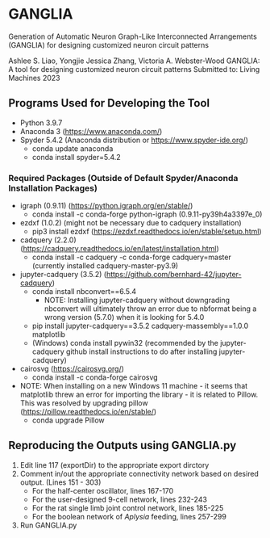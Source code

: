 # GANGLIA
Generation of Automatic Neuron Graph-Like Interconnected Arrangements (GANGLIA) for designing customized neuron circuit patterns

Ashlee S. Liao, Yongjie Jessica Zhang, Victoria A. Webster-Wood
GANGLIA: A tool for designing customized neuron circuit patterns
Submitted to: Living Machines 2023

## Programs Used for Developing the Tool
- Python 3.9.7
- Anaconda 3 (https://www.anaconda.com/)
- Spyder 5.4.2 (Anaconda distribution or https://www.spyder-ide.org/)
  - conda update anaconda
  - conda install spyder=5.4.2

### Required Packages (Outside of Default Spyder/Anaconda Installation Packages)
- igraph (0.9.11) (https://python.igraph.org/en/stable/)
  - conda install -c conda-forge python-igraph (0.9.11-py39h4a3397e_0)
- ezdxf (1.0.2) (might not be necessary due to cadquery installation)
  - pip3 install ezdxf (https://ezdxf.readthedocs.io/en/stable/setup.html)
- cadquery (2.2.0) (https://cadquery.readthedocs.io/en/latest/installation.html)
  - conda install -c cadquery -c conda-forge cadquery=master (currently installed cadquery-master-py3.9)
- jupyter-cadquery (3.5.2) (https://github.com/bernhard-42/jupyter-cadquery)
  - conda install nbconvert==6.5.4
    - NOTE: Installing jupyter-cadquery without downgrading nbconvert will ultimately throw an error due to nbformat being a wrong version (5.7.0) when it is looking for 5.4.0
  - pip install jupyter-cadquery==3.5.2 cadquery-massembly==1.0.0 matplotlib
  - (Windows) conda install pywin32 (recommended by the jupyter-cadquery github install           instructions to do after installing jupyter-cadquery)
- cairosvg (https://cairosvg.org/)
  - conda install -c conda-forge cairosvg
- NOTE: When installing on a new Windows 11 machine - it seems that matplotlib threw an error for importing the library - it is related to Pillow. This was resolved by upgrading pillow (https://pillow.readthedocs.io/en/stable/)
  - conda upgrade Pillow

## Reproducing the Outputs using GANGLIA.py
1. Edit line 117 (exportDir) to the appropriate export dirctory
2. Comment in/out the appropriate connectivity network based on desired output. (Lines 151 - 303)
    - For the half-center oscillator, lines 167-170
    - For the user-designed 9-cell network, lines 232-243
    - For the rat single limb joint control network, lines 185-225
    - For the boolean network of _Aplysia_ feeding, lines 257-299
3. Run GANGLIA.py

